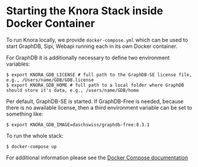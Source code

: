 <!---
 * Copyright © 2022 Swiss National Data and Service Center for the Humanities and/or DaSCH Service Platform contributors.
 * SPDX-License-Identifier: Apache-2.0
-->

# Starting the Knora Stack inside Docker Container

To run Knora locally, we provide `docker-compose.yml` which can be used to start GraphDB, Sipi,
Webapi running each in its own Docker container.

For GraphDB it is additionally necessary to define two environment variables:

``` 
$ export KNORA_GDB_LICENSE # full path to the GraphDB-SE license file, e.g., /Users/name/GDB/GDB.license
$ export KNORA_GDB_HOME # full path to a local folder where GraphDB should store it's data, e.g., /users/name/GDB/home
```

Per default, GraphDB-SE is started. If GraphDB-Free is needed, because there is no awailable license,
then a third environment variable can be set to something like:

```
$ export KNORA_GDB_IMAGE=daschswiss/graphdb-free:8.3.1 
```

To run the whole stack:

```
$ docker-compose up
```

For additional information please see the [Docker Compose documentation](https://docs.docker.com/compose/)
